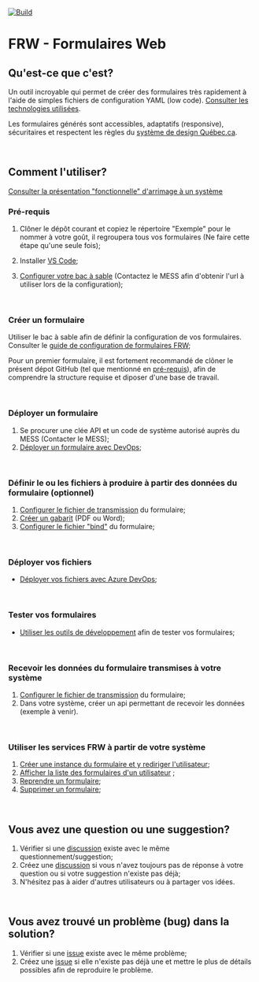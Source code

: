 [![Build](https://github.com/MTESSDev/FRW/actions/workflows/build.yml/badge.svg)](https://github.com/MTESSDev/FRW/actions/workflows/build.yml)

# FRW - Formulaires Web

## Qu'est-ce que c'est?
Un outil incroyable qui permet de créer des formulaires très rapidement à l'aide de simples fichiers de configuration YAML (low code). [Consulter les technologies utilisées](Documentation/technologies-utilisees.md).

Les formulaires générés sont accessibles, adaptatifs (responsive), sécuritaires et respectent les règles du [système de design Québec.ca](https://design.quebec.ca/).

&nbsp;

## Comment l'utiliser?

[Consulter la présentation "fonctionnelle" d'arrimage à un système](Documentation/Documents/FRW_Arrimage%20d'un%20système%20autorisé.pdf)


### Pré-requis

1. Clôner le dépôt courant et copiez le répertoire "Exemple" pour le nommer à votre goût, il regroupera tous vos formulaires (Ne faire cette étape qu'une seule fois);
2. Installer [VS Code](https://code.visualstudio.com/);

3. [Configurer votre bac à sable](https://github.com/MTESSDev/vscode-mtess-frw-bacasable) (Contactez le MESS afin d'obtenir l'url à utiliser lors de la configuration);

&nbsp;
### Créer un formulaire
    
Utiliser le bac à sable afin de définir la configuration de vos formulaires. Consulter le [guide de configuration de formulaires FRW](https://formulaires.it.mtess.gouv.qc.ca/Form/7/P700U/0/N); 


Pour un premier formulaire, il est fortement recommandé de clôner le présent dépot GitHub (tel que mentionné en [pré-requis](#pré-requis)), afin de comprendre la structure requise et diposer d'une base de travail.

&nbsp;
### Déployer un formulaire

1. Se procurer une clée API et un code de système autorisé auprès du MESS (Contacter le MESS);
1. [Déployer un formulaire avec DevOps](Documentation/deployer.md);
 
&nbsp;
### Définir le ou les fichiers à produire à partir des données du formulaire (optionnel)
1. [Configurer le fichier de transmission](Documentation/fichiers-transmission.md) du formulaire; 
1. [Créer un gabarit](Documentation/gabarits.md) (PDF ou Word);
1. [Configurer le fichier "bind"](Documentation/fichiers-bind.md) du formulaire;

&nbsp;

### Déployer vos fichiers
- [Déployer vos fichiers avec Azure DevOps](https://marketplace.visualstudio.com/items?itemName=MTESS.mtess-frw-deploiement);

&nbsp;
### Tester vos formulaires
- [Utiliser les outils de développement](Documentation/outils-developpement.md) afin de tester vos formulaires;

&nbsp;
### Recevoir les données du formulaire transmises à votre système
1. [Configurer le fichier de transmission](Documentation/fichiers-transmission.md) du formulaire; 
1. Dans votre système, créer un api permettant de recevoir les données (exemple à venir). 

&nbsp;
### Utiliser les services FRW à partir de votre système

1. [Créer une instance du formulaire et y rediriger l'utilisateur](Documentation/connexion-au-systeme.md#cr%C3%A9er-un-formulaire-et-y-rediriger-lutilisateur);
1. [Afficher la liste des formulaires d'un utilisateur](Documentation/connexion-au-systeme.md#afficher-la-liste-des-formulaires-dun-utilisateur) ;
1. [Reprendre un formulaire](Documentation/connexion-au-systeme.md#reprendre-un-formulaire);
1. [Supprimer un formulaire](Documentation/connexion-au-systeme.md#supprimer-un-formulaire);

&nbsp;
## Vous avez une question ou une suggestion?

1. Vérifier si une [discussion](https://github.com/MTESSDev/FRW/discussions) existe avec le même questionnement/suggestion;
1. Créez une [discussion](https://github.com/MTESSDev/FRW/discussions) si vous n'avez toujours pas de réponse à votre question ou si votre suggestion n'existe pas déjà;
1. N'hésitez pas à aider d'autres utilisateurs ou à partager vos idées.

&nbsp;
## Vous avez trouvé un problème (bug) dans la solution?

1. Vérifier si une [issue](https://github.com/MTESSDev/FRW/issues) existe avec le même problème;
2. Créez une [issue](https://github.com/MTESSDev/FRW/issues) si elle n'existe pas déjà une et mettre le plus de détails possibles afin de reproduire le problème.